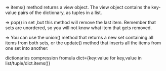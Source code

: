 => items() method returns a view object. The view object contains the key-value pairs of the dictionary, as tuples in a list.

=> pop() in set ,but this method will remove the last item. Remember that sets are unordered, so you will not know what item that gets removed.

=> You can use the union() method that returns a new set containing all items from both sets, or the update() method that inserts all the items from one set into another:

dictionaries compression fromula
 dict={key:value for key,value in list/tuple/dict.items()}